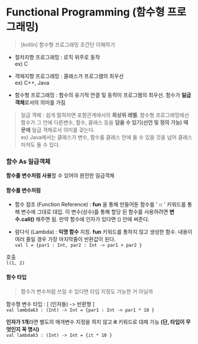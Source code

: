 Functional Programming (함수형 프로그래밍)
=====
> [kotlin] 함수형 프로그래밍 초간단 이해하기

- 절차지향 프로그래밍 : 로직 위주로 동작  
ex) C  
  
- 객체지향 프로그래밍 : 클래스가 프로그램의 최우선  
ex) C++, Java
  
- 함수형 프로그래밍 : 함수의 유기적 연결 및 동작이 프로그램의 최우선. 함수가 **일급 객체**로서의 의미를 가짐  
  
> 일급 객체 : 쉽게 말하자면 포함관계에서의 **최상위 레벨**.  함수형 프로그래밍에선 함수가 그 안에 다른변수, 함수, 클래스 등을 **담을 수 있기(선언 및 정의 가능) 때문에** 일급 객체로서 의미를 갖는다.  
ex) Java에서는 클래스가 변수, 함수를 클래스 안에 둘 수 있을 것을 넘어 클래스마저도 둘 수 있다.
  
### 함수 As 일급객체
**함수를 변수처럼 사용**할 수 있어야 완전한 일급객체

#### 함수를 변수처럼

- 함수 참조 (Function Reference) : **fun** 을 통해 만들어둔 함수를 ' **::** ' 키워드를 통해 변수에 그대로 대입. 이 변수(상수)를 통해 할당 된 함수를 사용하려면 **변수.call()** 해주면 됨. 만약 함수에 인자가 있다면 () 안에 써준다.

- 람다식 (Lambda) : **익명 함수** 지칭. **fun** 키워드를 통하지 않고 생성한 함수. 내용이 여러 줄일 경우 가장 마지막줄이 반환값이 된다.  
`val l = {par1 : Int, par2 : Int -> par1 + par2 }`  

호출  
`l(1, 2)`  
  
#### 함수 타입
> 함수가 변수처럼 쓰일 수 있다면 타입 지정도 가능한 거 아닐까  
  
함수형 변수 타입 : [ (인자들) -> 반환형 ]  
`val lambda63 : (Int) -> Int = {par1 : Int -> par1 * 10 }`  
  
**인자가 1개**라면 별도의 매개변수 지정을 하지 않고 **it** 키워드로 대체 가능 **(단, 타입이 무엇인지 꼭 명시)**  
`val lambda63 : (Int) -> Int = {it * 10 }`
